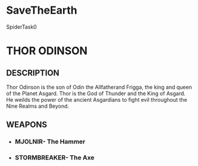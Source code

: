 # SaveTheEarth
SpiderTask0

# THOR ODINSON

## DESCRIPTION
	
Thor Odinson is the son of Odin the Allfatherand Frigga, the king and queen of the Planet Asgard. Thor is the God of Thunder and the King of Asgard. He weilds the power of the ancient Asgardians to fight evil throughout the Nine Realms and Beyond.
## WEAPONS

 - ### MJOLNIR- The Hammer
 - ### STORMBREAKER-  The Axe
